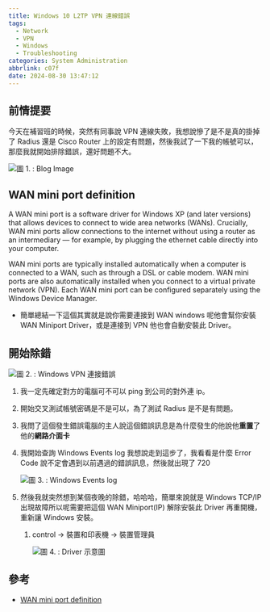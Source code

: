 ```yaml
---
title: Windows 10 L2TP VPN 連線錯誤
tags:
  - Network
  - VPN
  - Windows
  - Troubleshooting
categories: System Administration
abbrlink: c07f
date: 2024-08-30 13:47:12
---
```


## 前情提要

今天在補習班的時候，突然有同事說 VPN 連線失敗，我想說慘了是不是真的掛掉了 Radius 還是 Cisco Router 上的設定有問題，然後我試了一下我的帳號可以，那麼我就開始排除錯誤，還好問題不大。

<!--more-->

![圖 1. : Blog Image](https://imgur.com/TpAWGlJ.png)

## WAN mini port definition

A WAN mini port is a software driver for Windows XP (and later versions) that allows devices to connect to wide area networks (WANs). Crucially, WAN mini ports allow connections to the internet without using a router as an intermediary — for example, by plugging the ethernet cable directly into your computer.

WAN mini ports are typically installed automatically when a computer is connected to a WAN, such as through a DSL or cable modem. WAN mini ports are also automatically installed when you connect to a virtual private network (VPN). Each WAN mini port can be configured separately using the Windows Device Manager.

* 簡單總結一下這個其實就是說你需要連接到 WAN windows 呢他會幫你安裝 WAN Miniport Driver，或是連接到 VPN 他也會自動安裝此 Driver。

## 開始除錯

![圖 2. : Windows VPN 連接錯誤](https://imgur.com/44XrYRw.png)

1. 我一定先確定對方的電腦可不可以 ping 到公司的對外連 ip。
2. 開始交叉測試帳號密碼是不是可以，為了測試 Radius 是不是有問題。
3. 我問了這個發生錯誤電腦的主人說這個錯誤訊息是為什麼發生的他說他**重置**了他的**網路介面卡**
4. 我開始查詢 Windows Events log 我想說走到這步了，我看看是什麼 Error Code 說不定會遇到以前遇過的錯誤訊息，然後就出現了 720

    ![圖 3. : Windows Events log](https://imgur.com/OTXieNt.png)

5. 然後我就突然想到某個夜晚的除錯，哈哈哈，簡單來說就是 Windows TCP/IP 出現故障所以呢需要把這個 WAN Miniport(IP) 解除安裝此 Driver 再重開機，重新讓 Windows 安裝。
   1. control -> 裝置和印表機 -> 裝置管理員

        ![圖 4. : Driver 示意圖](https://imgur.com/fq6lEsr.png)

## 參考

* [WAN mini port definition](https://nordvpn.com/zh-tw/cybersecurity/glossary/wan-mini-port/)
